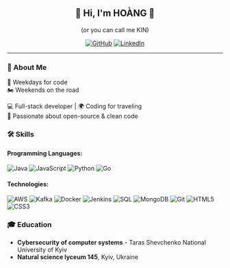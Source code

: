 <div align="center">

## 👋 Hi, I'm HOÀNG 👋
(or you can call me KIN)

<a href="[https://github.com/username](https://github.com/tranhoang2310)"><img src="https://img.shields.io/badge/GitHub-100000?style=for-the-badge&logo=github&logoColor=white" alt="GitHub"></a>
<a href="[https://www.linkedin.com/in/username](https://www.linkedin.com/in/tranhaihoang2310/)"><img src="https://img.shields.io/badge/LinkedIn-0077B5?style=for-the-badge&logo=linkedin&logoColor=white" alt="LinkedIn"></a>

<!--
<a href="https://t.me/username"><img src="https://img.shields.io/badge/Telegram-2CA5E0?style=for-the-badge&logo=telegram&logoColor=white" alt="Telegram"></a>
<a href="https://www.instagram.com/username"><img src="https://img.shields.io/badge/Instagram-E4405F?style=for-the-badge&logo=instagram&logoColor=white" alt="Instagram"></a>
-->

</div>

---

### 📜 About Me
📅 Weekdays for code  
🏍️ Weekends on the road  

💻 Full-stack developer | 🌍 Coding for traveling  
🌟 Passionate about open-source & clean code


### 🛠️ Skills

#### Programming Languages:
![Java](https://img.shields.io/badge/Java-007396.svg?&style=flat-square&logo=java&logoColor=white)
![JavaScript](https://img.shields.io/badge/JavaScript-F7DF1E.svg?&style=flat-square&logo=javascript&logoColor=black)
![Python](https://img.shields.io/badge/Python-3776AB.svg?&style=flat-square&logo=python&logoColor=white)
![Go](https://img.shields.io/badge/Go-00ADD8.svg?&style=flat-square&logo=go&logoColor=white)

#### Technologies:
![AWS](https://img.shields.io/badge/AWS-232F3E.svg?&style=flat-square&logo=amazon-aws&logoColor=white)
![Kafka](https://img.shields.io/badge/Kafka-231F20.svg?&style=flat-square&logo=apache-kafka&logoColor=white)
![Docker](https://img.shields.io/badge/Docker-2496ED.svg?&style=flat-square&logo=docker&logoColor=white)
![Jenkins](https://img.shields.io/badge/Jenkins-D24939.svg?&style=flat-square&logo=jenkins&logoColor=white)
![SQL](https://img.shields.io/badge/SQL-4479A1.svg?&style=flat-square&logo=generic-sql&logoColor=white)
![MongoDB](https://img.shields.io/badge/MongoDB-47A248.svg?&style=flat-square&logo=mongodb&logoColor=white)
![Git](https://img.shields.io/badge/Git-F05032.svg?&style=flat-square&logo=git&logoColor=white)
![HTML5](https://img.shields.io/badge/HTML5-E34F26.svg?&style=flat-square&logo=html5&logoColor=white)
![CSS3](https://img.shields.io/badge/CSS3-1572B6.svg?&style=flat-square&logo=css3&logoColor=white)


### 🎓 Education
- **Cybersecurity of computer systems** - Taras Shevchenko National University of Kyiv
- **Natural science lyceum 145**, Kyiv, Ukraine




<!-- ☕ Fueled by coffee, driven by curiosity 🐞
📬 Reach me at: email@example.com | 🌐 Portfolio: yourwebsite.com -->


<!--
**tranhoang2310/tranhoang2310** is a ✨ _special_ ✨ repository because its `README.md` (this file) appears on your GitHub profile.

Here are some ideas to get you started:

- 🔭 I’m currently working on ...
- 🌱 I’m currently learning ...
- 👯 I’m looking to collaborate on ...
- 🤔 I’m looking for help with ...
- 💬 Ask me about ...
- 📫 How to reach me: ...
- 😄 Pronouns: ...
- ⚡ Fun fact: ...
-->
